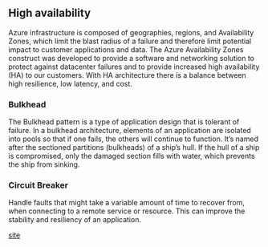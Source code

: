 ## High availability
Azure infrastructure is composed of geographies, regions, and Availability Zones, which limit the blast radius of a failure and therefore limit potential impact to customer applications and data. The Azure Availability Zones construct was developed to provide a software and networking solution to protect against datacenter failures and to provide increased high availability (HA) to our customers. With HA architecture there is a balance between high resilience, low latency, and cost.
### Bulkhead
The Bulkhead pattern is a type of application design that is tolerant of failure. In a bulkhead architecture, elements of an application are isolated into pools so that if one fails, the others will continue to function. It’s named after the sectioned partitions (bulkheads) of a ship’s hull. If the hull of a ship is compromised, only the damaged section fills with water, which prevents the ship from sinking.

### Circuit Breaker
Handle faults that might take a variable amount of time to recover from, when connecting to a remote service or resource. This can improve the stability and resiliency of an application.

[site](https://medium.com/geekculture/design-patterns-for-microservices-circuit-breaker-pattern-276249ffab33)